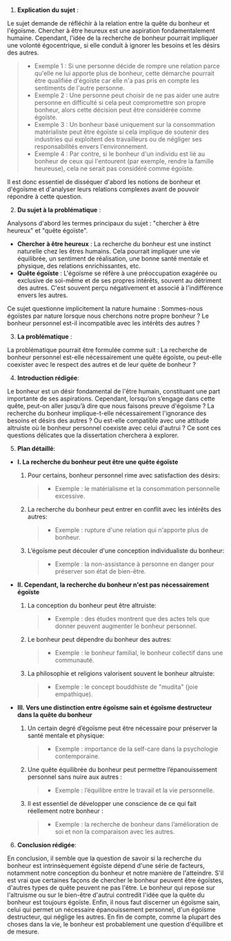 1. **Explication du sujet** :

Le sujet demande de réfléchir à la relation entre la quête du bonheur et l'égoïsme. Chercher à être heureux est une aspiration fondamentalement humaine. Cependant, l'idée de la recherche de bonheur pourrait impliquer une volonté égocentrique, si elle conduit à ignorer les besoins et les désirs des autres.

> - Exemple 1 : Si une personne décide de rompre une relation parce qu'elle ne lui apporte plus de bonheur, cette démarche pourrait être qualifiée d'égoïste car elle n'a pas pris en compte les sentiments de l'autre personne.
> - Exemple 2 : Une personne peut choisir de ne pas aider une autre personne en difficulté si cela peut compromettre son propre bonheur, alors cette décision peut être considérée comme égoïste.
> - Exemple 3 : Un bonheur basé uniquement sur la consommation matérialiste peut être égoïste si cela implique de soutenir des industries qui exploitent des travailleurs ou de négliger ses responsabilités envers l'environnement.
> - Exemple 4 : Par contre, si le bonheur d'un individu est lié au bonheur de ceux qui l'entourent (par exemple, rendre la famille heureuse), cela ne serait pas considéré comme égoïste.

Il est donc essentiel de disséquer d'abord les notions de bonheur et d'égoïsme et d'analyser leurs relations complexes avant de pouvoir répondre à cette question.

2. **Du sujet à la problématique** :

Analysons d'abord les termes principaux du sujet : "chercher à être heureux" et "quête égoïste".

- **Chercher à être heureux** : La recherche du bonheur est une instinct naturelle chez les êtres humains. Cela pourrait impliquer une vie équilibrée, un sentiment de réalisation, une bonne santé mentale et physique, des relations enrichissantes, etc.
- **Quête égoïste** : L'égoïsme se réfère à une préoccupation exagérée ou exclusive de soi-même et de ses propres intérêts, souvent au détriment des autres. C'est souvent perçu négativement et associé à l'indifférence envers les autres.

Ce sujet questionne implicitement la nature humaine : Sommes-nous égoïstes par nature lorsque nous cherchons notre propre bonheur ? Le bonheur personnel est-il incompatible avec les intérêts des autres ?

3. **La problématique** :

La problématique pourrait être formulée comme suit : La recherche de bonheur personnel est-elle nécessairement une quête égoïste, ou peut-elle coexister avec le respect des autres et de leur quête de bonheur ?

4. **Introduction rédigée**: 

Le bonheur est un désir fondamental de l'être humain, constituant une part importante de ses aspirations. Cependant, lorsqu’on s’engage dans cette quête, peut-on aller jusqu’à dire que nous faisons preuve d'égoïsme ? La recherche du bonheur implique-t-elle nécessairement l'ignorance des besoins et désirs des autres ? Ou est-elle compatible avec une attitude altruiste où le bonheur personnel coexiste avec celui d'autrui ? Ce sont ces questions délicates que la dissertation cherchera à explorer.

5. **Plan détaillé**:

* **I. La recherche du bonheur peut être une quête égoïste**

    1. Pour certains, bonheur personnel rime avec satisfaction des désirs:
          > - Exemple : le matérialisme et la consommation personnelle excessive.

    2. La recherche du bonheur peut entrer en conflit avec les intérêts des autres:
          > - Exemple : rupture d'une relation qui n'apporte plus de bonheur.
 
    3. L’égoïsme peut découler d'une conception individualiste du bonheur:
          > - Exemple : la non-assistance à personne en danger pour préserver son état de bien-être.


* **II. Cependant, la recherche du bonheur n'est pas nécessairement égoïste**

    1. La conception du bonheur peut être altruiste:
          > - Exemple : des études montrent que des actes tels que donner peuvent augmenter le bonheur personnel.

    2.  Le bonheur peut dépendre du bonheur des autres:
          > - Exemple : le bonheur familial, le bonheur collectif dans une communauté.

    3. La philosophie et religions valorisent souvent le bonheur altruiste:
          > - Exemple : le concept bouddhiste de "mudita" (joie empathique).


* **III. Vers une distinction entre égoïsme sain et égoïsme destructeur dans la quête du bonheur**

    1. Un certain degré d’égoïsme peut être nécessaire pour préserver la santé mentale et physique:
          > - Exemple : importance de la self-care dans la psychologie contemporaine.

    2. Une quête équilibrée du bonheur peut permettre l’épanouissement personnel sans nuire aux autres :
          > - Exemple : l’équilibre entre le travail et la vie personnelle.

    3. Il est essentiel de développer une conscience de ce qui fait réellement notre bonheur : 
          > - Exemple : la recherche de bonheur dans l’amélioration de soi et non la comparaison avec les autres.

6. **Conclusion rédigée**: 

En conclusion, il semble que la question de savoir si la recherche du bonheur est intrinsèquement égoïste dépend d'une série de facteurs, notamment notre conception du bonheur et notre manière de l'atteindre. S'il est vrai que certaines façons de chercher le bonheur peuvent être égoïstes, d'autres types de quête peuvent ne pas l'être. Le bonheur qui repose sur l'altruisme ou sur le bien-être d'autrui contredit l'idée que la quête du bonheur est toujours égoïste. Enfin, il nous faut discerner un égoïsme sain, celui qui permet un nécessaire épanouissement personnel, d'un égoïsme destructeur, qui néglige les autres. En fin de compte, comme la plupart des choses dans la vie, le bonheur est probablement une question d'équilibre et de mesure.
